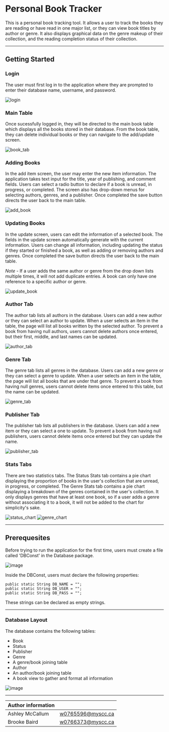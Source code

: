 # Personal Book Tracker
This is a personal book tracking tool. It allows a user to track the books they are reading or have read in one major list, or they can view book titles by author or genre. It also displays graphical data on the genre makeup of their collection, and the reading completion status of their collection.

***
## Getting Started
### Login
The user must first log in to the application where they are prompted to enter their database name, username, and password.

![login](https://user-images.githubusercontent.com/90527594/145301486-6f31b63d-3a3e-4ada-a251-21d8e5c163af.png)

### Main Table
Once sucessfully logged in, they will be directed to the main book table which displays all the books stored in their database. From the book table, they can delete individual books or they can navigate to the add/update screen.

![book_tab](https://user-images.githubusercontent.com/90527594/145301555-29a3ef69-aa7a-4d22-9511-82f1914aba57.png)

### Adding Books
In the add item screen, the user may enter the new item information. The application takes text input for the title, year of publishing, and comment fields. Users can select a radio button to declare if a book is unread, in progress, or completed. The screen also has drop-down menus for selecting authors, genres, and a publisher. Once completed the save button directs the user back to the main table.

![add_book](https://user-images.githubusercontent.com/90527594/145301717-95682eb5-6395-410e-bb99-1f2c0376d61c.png)

### Updating Books
In the update screen, users can edit the information of a selected book. The fields in the update screen automatically generate with the current information. Users can change all information, including updating the status if they started or finished a book, as well as adding or removing authors and genres. Once completed the save button directs the user back to the main table.

*Note* - If a user adds the same author or genre from the drop down lists multiple times, it will not add duplicate entries. A book can only have one reference to a specific author or genre.

![update_book](https://user-images.githubusercontent.com/90527594/145301763-a87bac7b-93b9-4d0b-80f2-fdd467a40f18.png)

### Author Tab
The author tab lists all authors in the database. Users can add a new author or they can select an author to update. When a user selects an item in the table, the page will list all books written by the selected author. To prevent a book from having null authors, users cannot delete authors once entered, but their first, middle, and last names can be updated.

![author_tab](https://user-images.githubusercontent.com/90527594/145301840-abf8c24f-9a71-48e5-bbcf-b7108a7acc1a.png)

### Genre Tab
The genre tab lists all genres in the database. Users can add a new genre or they can select a genre to update. When a user selects an item in the table, the page will list all books that are under that genre. To prevent a book from having null genres, users cannot delete items once entered to this table, but the name can be updated.

![genre_tab](https://user-images.githubusercontent.com/90527594/145301959-7d067f5e-b319-4501-83a4-e168b6541b4e.png)

### Publisher Tab
The publisher tab lists all publishers in the database. Users can add a new item or they can select a one to update. To prevent a book from having null publishers, users cannot delete items once entered but they can update the name.

![publisher_tab](https://user-images.githubusercontent.com/90527594/145302020-8e5a2df6-57f1-464a-bbba-ad3ef1607b00.png)

### Stats Tabs
There are two statistics tabs. The Status Stats tab contains a pie chart displaying the proportion of books in the user's collection that are unread, in progress, or completed. 
The Genre Stats tab contains a pie chart displaying a breakdown of the genres contained in the user's collection. It only displays genres that have at least one book, so if a user adds a genre without associating it to a book, it will not be added to the chart for simplicity's sake.

![status_chart](https://user-images.githubusercontent.com/90527594/145302501-cb7f6010-dbe1-4516-9b60-8850384e84a2.png)      ![genre_chart](https://user-images.githubusercontent.com/90527594/145302505-14312cb1-4033-4f50-aea4-5dee22f5f255.png)

***
## Prerequesites
Before trying to run the application for the first time, users must create a file called 'DBConst' in the Database package.

![image](https://user-images.githubusercontent.com/90527594/145234090-347d5eb7-94ca-4a64-9e69-f6f8aeaaf5dd.png)

Inside the DBConst, users must declare the following properties:
```
public static String DB_NAME = "";
public static String DB_USER = "";
public static String DB_PASS = "";
```
These strings can be declared as empty strings.

***
### Database Layout
The database contains the following tables:
- Book
- Status
- Publisher
- Genre
- A genre/book joining table
- Author
- An author/book joining table
- A book view to gather and format all information

![image](https://user-images.githubusercontent.com/90527594/145244613-65a574f9-63db-4539-9487-fdef94c03476.png)

***
|Author information| |
|-------|--|
|Ashley McCallum     |  w0765596@myscc.ca| 
|Brooke Baird        |  w0766373@myscc.ca|
